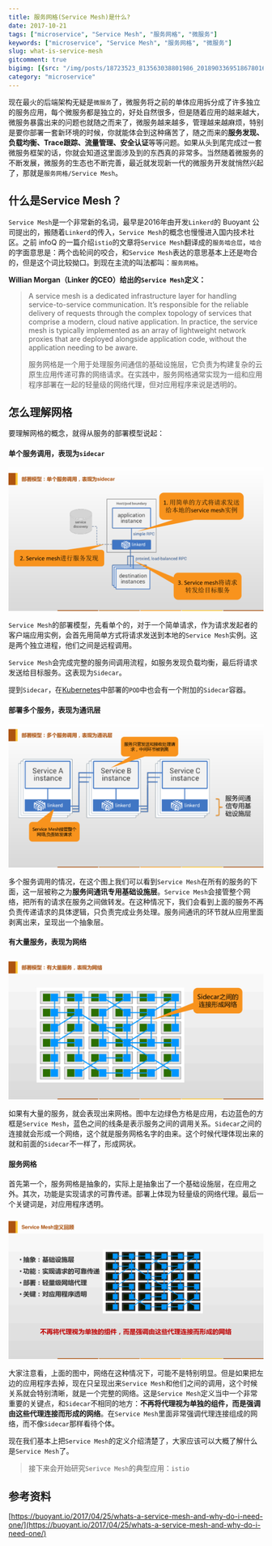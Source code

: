 ```yaml
---
title: 服务网格(Service Mesh)是什么?
date: 2017-10-21
tags: ["microservice", "Service Mesh", "服务网格", "微服务"]
keywords: ["microservice", "Service Mesh", "服务网格", "微服务"]
slug: what-is-service-mesh
gitcomment: true
bigimg: [{src: "/img/posts/18723523_813563038801986_2018903369518678016_n.jpg", desc: "断桥残雪@杭州西湖 Apr 30,2017"}]
category: "microservice"
---
```


现在最火的后端架构无疑是`微服务`了，微服务将之前的单体应用拆分成了许多独立的服务应用，每个微服务都是独立的，好处自然很多，但是随着应用的越来越大，微服务暴露出来的问题也就随之而来了，微服务越来越多，管理越来越麻烦，特别是要你部署一套新环境的时候，你就能体会到这种痛苦了，随之而来的**服务发现、负载均衡、Trace跟踪、流量管理、安全认证**等等问题。如果从头到尾完成过一套微服务框架的话，你就会知道这里面涉及到的东西真的非常多。当然随着微服务的不断发展，微服务的生态也不断完善，最近就发现新一代的微服务开发就悄然兴起了，那就是`服务网格/Service Mesh`。

<!--more-->

## 什么是Service Mesh？

`Service Mesh`是一个非常新的名词，最早是2016年由开发`Linkerd`的 Buoyant 公司提出的，搬随着`Linkerd`的传入，`Service Mesh`的概念也慢慢进入国内技术社区。之前 infoQ 的一篇介绍`istio`的文章将`Service Mesh`翻译成的`服务啮合层`，`啮合`的字面意思是：两个齿轮间的咬合，和`Service Mesh`表达的意思基本上还是吻合的，但是这个词比较拗口。到现在主流的叫法都叫：`服务网格`。

**Willian Morgan（Linker 的CEO）给出的`Service Mesh`定义：**

> A service mesh is a dedicated infrastructure layer for handling service-to-service communication. It’s responsible for the reliable delivery of requests through the complex topology of services that comprise a modern, cloud native application. In practice, the service mesh is typically implemented as an array of lightweight network proxies that are deployed alongside application code, without the application needing to be aware.
>
> 服务网格是一个用于处理服务间通信的基础设施层，它负责为构建复杂的云原生应用传递可靠的网络请求。在实践中，服务网格通常实现为一组和应用程序部署在一起的轻量级的网络代理，但对应用程序来说是透明的。



## 怎么理解网格

要理解网格的概念，就得从服务的部署模型说起：

#### 单个服务调用，表现为`sidecar`

![单个服务调用](/img/posts/917018947.png)

`Service Mesh`的部署模型，先看单个的，对于一个简单请求，作为请求发起者的客户端应用实例，会首先用简单方式将请求发送到本地的`Service Mesh`实例。这是两个独立进程，他们之间是远程调用。

`Service Mesh`会完成完整的服务间调用流程，如服务发现负载均衡，最后将请求发送给目标服务。这表现为`Sidecar`。

提到`Sidecar`，在[Kubernetes](/tags/kubernetes/)中部署的`POD`中也会有一个附加的`Sidecar`容器。

#### 部署多个服务，表现为通讯层

![多个服务调用](/img/posts/917018949.png)

多个服务调用的情况，在这个图上我们可以看到`Service Mesh`在所有的服务的下面，这一层被称之为**服务间通讯专用基础设施层**。`Service Mesh`会接管整个网络，把所有的请求在服务之间做转发。在这种情况下，我们会看到上面的服务不再负责传递请求的具体逻辑，只负责完成业务处理。服务间通讯的环节就从应用里面剥离出来，呈现出一个抽象层。

#### 有大量服务，表现为网络

![大量服务调用](/img/posts/9170189410.png)

如果有大量的服务，就会表现出来网格。图中左边绿色方格是应用，右边蓝色的方框是`Service Mesh`，蓝色之间的线条是表示服务之间的调用关系。`Sidecar`之间的连接就会形成一个网络，这个就是服务网格名字的由来。这个时候代理体现出来的就和前面的`Sidecar`不一样了，形成网状。

#### 服务网格

首先第一个，服务网格是抽象的，实际上是抽象出了一个基础设施层，在应用之外。其次，功能是实现请求的可靠传递。部署上体现为轻量级的网络代理。最后一个关键词是，对应用程序透明。

![Service mesh](/img/posts/9170189411.png)

大家注意看，上面的图中，网络在这种情况下，可能不是特别明显。但是如果把左边的应用程序去掉，现在只呈现出来`Service Mesh`和他们之间的调用，这个时候关系就会特别清晰，就是一个完整的网络。这是`Service Mesh`定义当中一个非常重要的关键点，和`Sidecar`不相同的地方：**不再将代理视为单独的组件，而是强调由这些代理连接而形成的网络**。在`Service Mesh`里面非常强调代理连接组成的网络，而不像`Sidecar`那样看待个体。

现在我们基本上把`Service Mesh`的定义介绍清楚了，大家应该可以大概了解什么是`Service Mesh`了。



> 接下来会开始研究`Serivce Mesh`的典型应用：`istio`



## 参考资料

[https://buoyant.io/2017/04/25/whats-a-service-mesh-and-why-do-i-need-one/](https://buoyant.io/2017/04/25/whats-a-service-mesh-and-why-do-i-need-one/)

